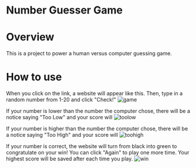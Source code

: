 # Number Guesser Game
# Overview
This is a project to power a human versus computer guessing game. 

# How to use
When you click on the link, a website will appear like this. Then, type in a random number from 1-20 and click "Check!"
![game](https://user-images.githubusercontent.com/87378628/135094959-40ea9e71-5d1d-4b14-b71a-f8f68837cf20.png)


If your number is lower than the number the computer chose, there will be a notice saying "Too Low" and your score will 
![toolow](https://user-images.githubusercontent.com/87378628/135095103-e54567ca-c113-4c94-9132-ab8c8d9bf02e.png)


If your number is higher than the number the computer chose, there will be a notice saying "Too High" and your score will 
![toohigh](https://user-images.githubusercontent.com/87378628/135095247-a62a1dcd-0b86-40f4-af6e-a2cb76c6a400.png)


If your number is correct, the website will turn from black into green to congratulate on your win! You can click "Again" to play one more time. 
Your highest score will be saved after each time you play. 
![win](https://user-images.githubusercontent.com/87378628/135095951-5cf4e01a-6333-4ca1-979e-02fe6032227e.png)



